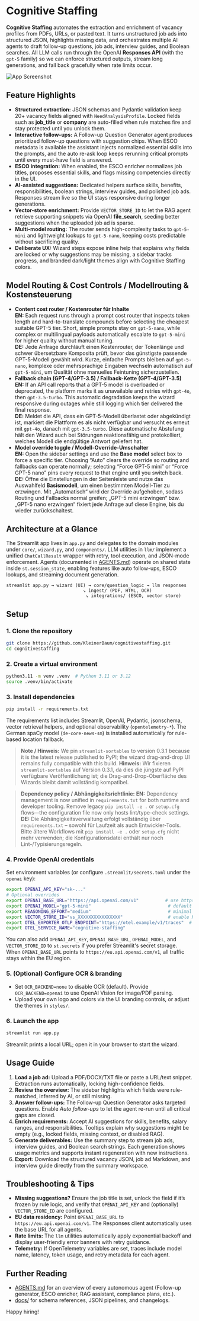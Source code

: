 # Cognitive Staffing

**Cognitive Staffing** automates the extraction and enrichment of vacancy profiles from PDFs, URLs, or pasted text. It turns unstructured job ads into structured JSON, highlights missing data, and orchestrates multiple AI agents to draft follow-up questions, job ads, interview guides, and Boolean searches. All LLM calls run through the OpenAI **Responses API** (with the `gpt-5` family) so we can enforce structured outputs, stream long generations, and fall back gracefully when rate limits occur.

![App Screenshot](images/app_screenshot.png)

## Feature Highlights
- **Structured extraction:** JSON schemas and Pydantic validation keep 20+ vacancy fields aligned with `NeedAnalysisProfile`. Locked fields such as **job_title** or **company** are auto-filled when rule matches fire and stay protected until you unlock them.
- **Interactive follow-ups:** A Follow-up Question Generator agent produces prioritized follow-up questions with suggestion chips. When ESCO metadata is available the assistant injects normalized essential skills into the prompts, and the auto re-ask loop keeps rerunning critical prompts until every must-have field is answered.
- **ESCO integration:** When enabled, the ESCO enricher normalizes job titles, proposes essential skills, and flags missing competencies directly in the UI.
- **AI-assisted suggestions:** Dedicated helpers surface skills, benefits, responsibilities, boolean strings, interview guides, and polished job ads. Responses stream live so the UI stays responsive during longer generations.
- **Vector-store enrichment:** Provide `VECTOR_STORE_ID` to let the RAG agent retrieve supporting snippets via OpenAI **file_search**, seeding better suggestions when the uploaded job ad is sparse.
- **Multi-model routing:** The router sends high-complexity tasks to `gpt-5-mini` and lightweight lookups to `gpt-5-nano`, keeping costs predictable without sacrificing quality.
- **Deliberate UX:** Wizard steps expose inline help that explains why fields are locked or why suggestions may be missing, a sidebar tracks progress, and branded dark/light themes align with Cognitive Staffing colors.

## Model Routing & Cost Controls / Modellrouting & Kostensteuerung

- **Content cost router / Kostenrouter für Inhalte**  
  **EN:** Each request runs through a prompt cost router that inspects token length and hard-to-translate compounds before selecting the cheapest suitable GPT-5 tier. Short, simple prompts stay on `gpt-5-nano`, while complex or multilingual payloads automatically escalate to `gpt-5-mini` for higher quality without manual tuning.  
  **DE:** Jede Anfrage durchläuft einen Kostenrouter, der Tokenlänge und schwer übersetzbare Komposita prüft, bevor das günstigste passende GPT-5-Modell gewählt wird. Kurze, einfache Prompts bleiben auf `gpt-5-nano`, komplexe oder mehrsprachige Eingaben wechseln automatisch auf `gpt-5-mini`, um Qualität ohne manuelles Feintuning sicherzustellen.
- **Fallback chain (GPT-4/GPT-3.5) / Fallback-Kette (GPT-4/GPT-3.5)**  
  **EN:** If an API call reports that a GPT-5 model is overloaded or deprecated, the platform marks it as unavailable and retries with `gpt-4o`, then `gpt-3.5-turbo`. This automatic degradation keeps the wizard responsive during outages while still logging which tier delivered the final response.  
  **DE:** Meldet die API, dass ein GPT-5-Modell überlastet oder abgekündigt ist, markiert die Plattform es als nicht verfügbar und versucht es erneut mit `gpt-4o`, danach mit `gpt-3.5-turbo`. Diese automatische Abstufung hält den Wizard auch bei Störungen reaktionsfähig und protokolliert, welches Modell die endgültige Antwort geliefert hat.
- **Model override toggle / Modell-Override-Umschalter**  
  **EN:** Open the sidebar settings and use the **Base model** select box to force a specific tier. Choosing “Auto” clears the override so routing and fallbacks can operate normally; selecting “Force GPT-5 mini” or “Force GPT-5 nano” pins every request to that engine until you switch back.  
  **DE:** Öffne die Einstellungen in der Seitenleiste und nutze das Auswahlfeld **Basismodell**, um einen bestimmten Modell-Tier zu erzwingen. Mit „Automatisch“ wird der Override aufgehoben, sodass Routing und Fallbacks normal greifen; „GPT-5 mini erzwingen“ bzw. „GPT-5 nano erzwingen“ fixiert jede Anfrage auf diese Engine, bis du wieder zurückschaltest.

## Architecture at a Glance
The Streamlit app lives in `app.py` and delegates to the domain modules under `core/`, `wizard.py`, and `components/`. LLM utilities in `llm/` implement a unified `ChatCallResult` wrapper with retry, tool execution, and JSON-mode enforcement. Agents (documented in [AGENTS.md](AGENTS.md)) operate on shared state inside `st.session_state`, enabling features like auto follow-ups, ESCO lookups, and streaming document generation.

```
streamlit app.py → wizard (UI) → core/question_logic → llm responses
                             ↘ ingest/ (PDF, HTML, OCR)
                              ↘ integrations/ (ESCO, vector store)
```

## Setup

### 1. Clone the repository
```bash
git clone https://github.com/KleinerBaum/cognitivestaffing.git
cd cognitivestaffing
```

### 2. Create a virtual environment
```bash
python3.11 -m venv .venv  # Python 3.11 or 3.12
source .venv/bin/activate
```

### 3. Install dependencies
```bash
pip install -r requirements.txt
```
The requirements list includes Streamlit, OpenAI, Pydantic, jsonschema, vector retrieval helpers, and optional observability (`opentelemetry-*`). The German spaCy model (`de-core-news-sm`) is installed automatically for rule-based location fallback.
> **Note / Hinweis:** We pin `streamlit-sortables` to version 0.3.1 because it is the latest release published to PyPI; the wizard drag-and-drop UI remains fully compatible with this build.
> **Hinweis:** Wir fixieren `streamlit-sortables` auf Version 0.3.1, da dies die jüngste auf PyPI verfügbare Veröffentlichung ist; die Drag-and-Drop-Oberfläche des Wizards bleibt damit vollständig kompatibel.

> **Dependency policy / Abhängigkeitsrichtlinie:**
> **EN:** Dependency management is now unified in `requirements.txt` for both runtime and developer tooling. Remove legacy `pip install -e .` or `setup.cfg` flows—the configuration file now only hosts lint/type-check settings.
> **DE:** Die Abhängigkeitsverwaltung erfolgt vollständig über `requirements.txt` – sowohl für Laufzeit als auch Entwickler-Tools. Bitte ältere Workflows mit `pip install -e .` oder `setup.cfg` nicht mehr verwenden; die Konfigurationsdatei enthält nur noch Lint-/Typisierungsregeln.

### 4. Provide OpenAI credentials
Set environment variables (or configure `.streamlit/secrets.toml` under the `openai` key):
```bash
export OPENAI_API_KEY="sk-..."
# Optional overrides
export OPENAI_BASE_URL="https://api.openai.com/v1"          # use https://eu.api.openai.com/v1 for EU residency
export OPENAI_MODEL="gpt-5-mini"                             # default model override
export REASONING_EFFORT="medium"                             # minimal | low | medium | high
export VECTOR_STORE_ID="vs_XXXXXXXXXXXXXXXX"                 # enable RAG lookups (optional)
export OTEL_EXPORTER_OTLP_ENDPOINT="https://otel.example/v1/traces"  # optional tracing
export OTEL_SERVICE_NAME="cognitive-staffing"
```
You can also add `OPENAI_API_KEY`, `OPENAI_BASE_URL`, `OPENAI_MODEL`, and `VECTOR_STORE_ID` to `st.secrets` if you prefer Streamlit's secret storage. When `OPENAI_BASE_URL` points to `https://eu.api.openai.com/v1`, all traffic stays within the EU region.

### 5. (Optional) Configure OCR & branding
- Set `OCR_BACKEND=none` to disable OCR (default). Provide `OCR_BACKEND=openai` to use OpenAI Vision for image/PDF parsing.
- Upload your own logo and colors via the UI branding controls, or adjust the themes in `styles/`.

### 6. Launch the app
```bash
streamlit run app.py
```
Streamlit prints a local URL; open it in your browser to start the wizard.

## Usage Guide
1. **Load a job ad:** Upload a PDF/DOCX/TXT file or paste a URL/text snippet. Extraction runs automatically, locking high-confidence fields.
2. **Review the overview:** The sidebar highlights which fields were rule-matched, inferred by AI, or still missing.
3. **Answer follow-ups:** The Follow-up Question Generator asks targeted questions. Enable *Auto follow-ups* to let the agent re-run until all critical gaps are closed.
4. **Enrich requirements:** Accept AI suggestions for skills, benefits, salary ranges, and responsibilities. Tooltips explain why suggestions might be empty (e.g., locked fields, missing context, or disabled RAG).
5. **Generate deliverables:** Use the summary step to stream job ads, interview guides, and Boolean search strings. Each generation shows usage metrics and supports instant regeneration with new instructions.
6. **Export:** Download the structured vacancy JSON, job ad Markdown, and interview guide directly from the summary workspace.

## Troubleshooting & Tips
- **Missing suggestions?** Ensure the job title is set, unlock the field if it’s frozen by rule logic, and verify that `OPENAI_API_KEY` and (optionally) `VECTOR_STORE_ID` are configured.
- **EU data residency:** Point `OPENAI_BASE_URL` to `https://eu.api.openai.com/v1`. The Responses client automatically uses the base URL for all agents.
- **Rate limits:** The `llm` utilities automatically apply exponential backoff and display user-friendly error banners with retry guidance.
- **Telemetry:** If OpenTelemetry variables are set, traces include model name, latency, token usage, and retry metadata for each agent.

## Further Reading
- [AGENTS.md](AGENTS.md) for an overview of every autonomous agent (Follow-up generator, ESCO enricher, RAG assistant, compliance plans, etc.).
- [docs/](docs/) for schema references, JSON pipelines, and changelogs.

Happy hiring!
